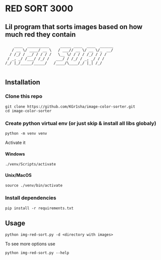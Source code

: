 # RED SORT 3000
## Lil program that sorts images based on how much red they contain
```
    ____  __________     _____ ____  ____  ______
   / __ \/ ____/ __ \   / ___// __ \/ __ \/_  __/
  / /_/ / __/ / / / /   \__ \/ / / / /_/ / / /   
 / _, _/ /___/ /_/ /   ___/ / /_/ / _, _/ / /    
/_/ |_/_____/_____/   /____/\____/_/ |_| /_/     
                                                 
```
## Installation
### Clone this repo
 ```
 git clone https://github.com/KGr1sha/image-color-sorter.git
 cd image-color-sorter
 ```
### Create python virtual env (or just skip & install all libs globaly)
```
python -m venv venv
```
Activate it
#### Windows
```
./venv/Scripts/activate
```
#### Unix/MacOS
```
source ./venv/bin/activate
```

### Install dependencies
```
pip install -r requirements.txt
```
## Usage
```
python img-red-sort.py -d <directory with images>
```
To see more options use
```
python img-red-sort.py --help
```
